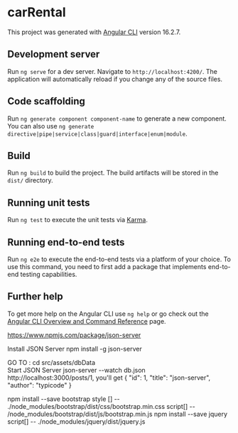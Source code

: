 # carRental

This project was generated with [Angular CLI](https://github.com/angular/angular-cli) version 16.2.7.

## Development server

Run `ng serve` for a dev server. Navigate to `http://localhost:4200/`. The application will automatically reload if you change any of the source files.

## Code scaffolding

Run `ng generate component component-name` to generate a new component. You can also use `ng generate directive|pipe|service|class|guard|interface|enum|module`.

## Build

Run `ng build` to build the project. The build artifacts will be stored in the `dist/` directory.

## Running unit tests

Run `ng test` to execute the unit tests via [Karma](https://karma-runner.github.io).

## Running end-to-end tests

Run `ng e2e` to execute the end-to-end tests via a platform of your choice. To use this command, you need to first add a package that implements end-to-end testing capabilities.

## Further help

To get more help on the Angular CLI use `ng help` or go check out the [Angular CLI Overview and Command Reference](https://angular.io/cli) page.


https://www.npmjs.com/package/json-server

Install JSON Server
        npm install -g json-server

GO TO : cd src/assets/dbData      
Start JSON Server
        json-server --watch db.json
 http://localhost:3000/posts/1, you'll get
        { "id": 1, "title": "json-server", "author": "typicode" }

npm install --save bootstrap
        style [] -- ./node_modules/bootstrap/dist/css/bootstrap.min.css
        script[] -- /node_modules/bootstrap/dist/js/bootstrap.min.js
npm install --save jquery
        script[] -- ./node_modules/jquery/dist/jquery.js